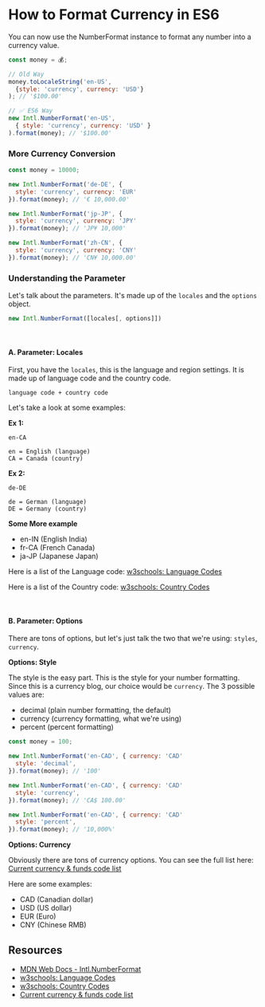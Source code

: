 # How to Format Currency in ES6

You can now use the NumberFormat instance to format any number into a currency value. 

```javascript
const money = 💰;

// Old Way
money.toLocaleString('en-US', 
  {style: 'currency', currency: 'USD'}
); // '$100.00'

// ✅ ES6 Way
new Intl.NumberFormat('en-US', 
  { style: 'currency', currency: 'USD' }
).format(money); // '$100.00'
```

### More Currency Conversion

```javascript
const money = 10000;

new Intl.NumberFormat('de-DE', { 
  style: 'currency', currency: 'EUR' 
}).format(money); // '€ 10,000.00'

new Intl.NumberFormat('jp-JP', { 
  style: 'currency', currency: 'JPY' 
}).format(money); // 'JP¥ 10,000'

new Intl.NumberFormat('zh-CN', { 
  style: 'currency', currency: 'CNY' 
}).format(money); // 'CN¥ 10,000.00'
```

### Understanding the Parameter

Let's talk about the parameters. It's made up of the `locales` and the `options` object.

```javascript
new Intl.NumberFormat([locales[, options]])
```

<br>

#### A. Parameter: Locales
First, you have the `locales`, this is the language and region settings. It is made up of language code and the country code.

```
language code + country code
```

Let's take a look at some examples:

**Ex 1:**
```
en-CA

en = English (language)
CA = Canada (country)
```

**Ex 2:**

```
de-DE 

de = German (language)
DE = Germany (country)
```

**Some More example**
- en-IN (English India)
- fr-CA (French Canada)
- ja-JP (Japanese Japan)

Here is a list of the Language code:
[w3schools: Language Codes](https://www.w3schools.com/tags/ref_language_codes.asp)

Here is a list of the Country code:
[w3schools: Country Codes](https://www.w3schools.com/tags/ref_country_codes.asp)

<br>

#### B. Parameter: Options

There are tons of options, but let's just talk the two that we're using: `styles`, `currency`.

**Options: Style**

The style is the easy part. This is the style for your number formatting. Since this is a currency blog, our choice would be `currency`. The 3 possible values are:

- decimal (plain number formatting, the default)
- currency (currency formatting, what we're using)
- percent (percent formatting)

```javascript
const money = 100;

new Intl.NumberFormat('en-CAD', { currency: 'CAD' 
  style: 'decimal', 
}).format(money); // '100'

new Intl.NumberFormat('en-CAD', { currency: 'CAD' 
  style: 'currency',
}).format(money); // 'CA$ 100.00'

new Intl.NumberFormat('en-CAD', { currency: 'CAD' 
  style: 'percent',
}).format(money); // '10,000%'
```

**Options: Currency**

Obviously there are tons of currency options. You can see the full list here:
[Current currency & funds code list](https://www.currency-iso.org/en/home/tables/table-a1.html)

Here are some examples:
- CAD (Canadian dollar)
- USD (US dollar)
- EUR (Euro)
- CNY (Chinese RMB)

## Resources

- [MDN Web Docs - Intl.NumberFormat](https://developer.mozilla.org/en-US/docs/Web/JavaScript/Reference/Global_Objects/NumberFormat)
- [w3schools: Language Codes](https://www.w3schools.com/tags/ref_language_codes.asp)
- [w3schools: Country Codes](https://www.w3schools.com/tags/ref_country_codes.asp)
- [Current currency & funds code list](https://www.currency-iso.org/en/home/tables/table-a1.html)
